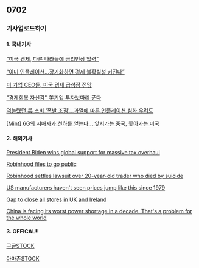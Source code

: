 ## 0702
### 기사업로드하기
#### 1. 국내기사

["미국 경제, 다른 나라들에 금리인상 압력"](http://www.fntoday.co.kr/news/articleView.html?idxno=259155)

[“이미 인플레이션…장기화하면 경제 불확실성 커진다”](https://biz.chosun.com/international/international_economy/2021/06/24/Q3BROPH54ND45J5PQEDKJM5MYI/)

[미 기업 CEO들, 미국 경제 급성장 전망](http://www.koreatimes.com/article/20210627/1368975)

["경제회복 자신감" 美기업 투자보따리 푼다](https://www.mk.co.kr/news/world/view/2021/06/624172/)

[억눌렸던 美 소비 ‘폭발 조짐'...과열에 따른 인플레이션 심화 우려도](https://biz.chosun.com/international/international_economy/2021/07/01/3URBC44HVJFGVMLJUGZFJ54N6Y/)

[[Mint] 6G의 지배자가 천하를 얻는다… 앞서가는 중국, 쫓아가는 미국](https://www.chosun.com/economy/mint/2021/07/02/W33NKDGOQBDPDFWPF5ECPDV6QY/)

>

#### 2. 해외기사

[President Biden wins global support for massive tax overhaul](https://edition.cnn.com/2021/07/01/economy/global-minimum-tax-agreement/index.html)

[Robinhood files to go public](https://edition.cnn.com/2021/07/01/investing/robinhood-ipo/index.html)

[Robinhood settles lawsuit over 20-year-old trader who died by suicide](https://edition.cnn.com/2021/07/01/business/robinhood-lawsuit-suicide-settlement/index.html)

[US manufacturers haven't seen prices jump like this since 1979](https://edition.cnn.com/2021/07/01/economy/manufacturing-input-price-inflation-june/index.html)

[Gap to close all stores in UK and Ireland](https://edition.cnn.com/2021/07/01/business/gap-store-closures-uk-ireland/index.html)

[China is facing its worst power shortage in a decade. That's a problem for the whole world](https://edition.cnn.com/2021/06/30/economy/china-power-shortage-intl-hnk/index.html)

>

#### 3. OFFICAL!!

[구글STOCK](https://money.cnn.com/quote/quote.html?symb=GOOGL&source=story_quote_link)

[아마존STOCK](https://money.cnn.com/quote/quote.html?symb=AMZN&source=story_quote_link)